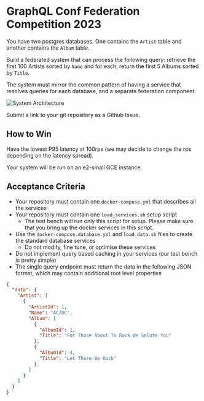 # GraphQL Conf Federation Competition 2023

You have two postgres databases. One contains the `Artist` table and another contains the `Album` table.

Build a federated system that can process the following query: retrieve the first 100 Artists sorted by `Name` and for each, return the first 5 Albums sorted by `Title`.

The system must mirror the common pattern of having a service that resolves queries for each database, and a separate federation component.

![System Architecture](https://github.com/hasura/graphqlconf-federation-competition-databases/blob/8e0f0a6775e5dd1b59b6f3e63e5af8a9c8a042aa/architecture.png)

Submit a link to your git repository as a Github Issue.

## How to Win

Have the lowest P95 latency at 100rps (we may decide to change the rps depending on the latency spread).

Your system will be run on an e2-small GCE instance.

## Acceptance Criteria

- Your repository must contain one `docker-compose.yml` that describes all the services
- Your repository must contain one `load_services.sh` setup script
  - The test bench will run only this script for setup. Please make sure that you bring up the docker services in this script.
- Use the `docker-compose.database.yml` and `load_data.sh` files to create the standard database services
  - Do not modify, fine tune, or optimise these services
- Do not implement query based caching in your services (our test bench is pretty simple)
- The single query endpoint must return the data in the following JSON format, which may contain additional root level properties

```json
{
  "data": {
    "Artist": [
      {
        "ArtistId": 1,
        "Name": "AC/DC",
        "Album": [
          {
            "AlbumId": 1,
            "Title": "For Those About To Rock We Salute You"
          },
          {
            "AlbumId": 4,
            "Title": "Let There Be Rock"
          }
        ]
      }
    ]
  }
}
```
